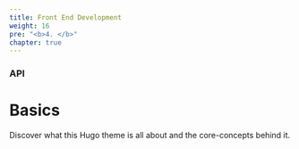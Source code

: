 ```yaml
---
title: Front End Development
weight: 16
pre: "<b>4. </b>"
chapter: true
---
```


### API

# Basics

Discover what this Hugo theme is all about and the core-concepts behind it.
